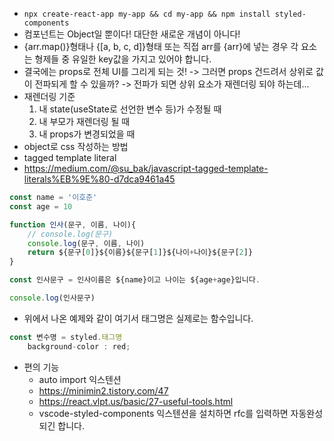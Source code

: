* `npx create-react-app my-app && cd my-app && npm install styled-components`
* 컴포넌트는 Object일 뿐이다! 대단한 새로운 개념이 아니다!
* {arr.map()}형태나 {[a, b, c, d]}형태 또는 직접 arr를 {arr}에 넣는 경우 각 요소는 형제들 중 유일한 key값을 가지고 있어야 합니다.
* 결국에는 props로 전체 UI를 그리게 되는 것! -> 그러면 props 건드려서 상위로 값이 전파되게 할 수 있을까? -> 전파가 되면 상위 요소가 재렌더링 되야 하는데...
* 재렌더링 기준
    1. 내 state(useState로 선언한 변수 등)가 수정될 때
    2. 내 부모가 재렌더링 될 때
    3. 내 props가 변경되었을 때
* object로 css 작성하는 방법
* tagged template literal
* https://medium.com/@su_bak/javascript-tagged-template-literals%EB%9E%80-d7dca9461a45

```jsx
const name = '이호준'
const age = 10

function 인사(문구, 이름, 나이){
    // console.log(문구)
    console.log(문구, 이름, 나이)
    return ${문구[0]}${이름}${문구[1]}${나이+나이}${문구[2]}
}

const 인사문구 = 인사이름은 ${name}이고 나이는 ${age+age}입니다.

console.log(인사문구)
```

* 위에서 나온 예제와 같이 여기서 태그명은 실제로는 함수입니다.

```jsx
const 변수명 = styled.태그명
    background-color : red;
```

* 편의 기능
    * auto import 익스텐션
    * https://minimin2.tistory.com/47
    * https://react.vlpt.us/basic/27-useful-tools.html
    * vscode-styled-components 익스텐션을 설치하면 rfc를 입력하면 자동완성 되긴 합니다.